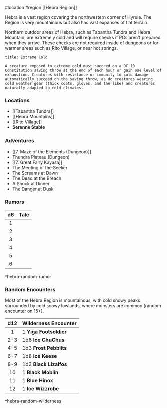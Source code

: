 #location #region [[Hebra Region]]

Hebra is a vast region covering the northwestern corner of Hyrule. The Region is very mountainous but also has vast expanses of flat terrain.

Northern outdoor areas of Hebra, such as Tabantha Tundra and Hebra Mountain, are extremely cold and will require checks if PCs aren't prepared when they arrive. These checks are not required inside of dungeons or for warmer areas such as Rito Village, or near hot springs.

```ad-info
title: Extreme Cold

A creature exposed to extreme cold must succeed on a DC 10 Constitution saving throw at the end of each hour or gain one level of exhaustion. Creatures with resistance or immunity to cold damage automatically succeed on the saving throw, as do creatures wearing cold weather gear (thick coats, gloves, and the like) and creatures naturally adapted to cold climates.
```

### Locations

- [[Tabantha Tundra]]
- [[Hebra Mountains]]
- [[Rito Village]]
- **Serenne Stable**

### Adventures

* [[7. Maze of the Elements (Dungeon)]]
* Thundra Plateau (Dungeon)
* [[7. Great Fairy Kayasa]]
* The Meeting of the Seeker
* The Screams at Dawn
* The Dead at the Breach
* A Shock at Dinner
* The Danger at Dusk

### Rumors

| d6  | Tale |
|:---:|:---- |
|  1  |      |
|  2  |      |
|  3  |      |
|  4  |      |
|  5  |      |
|  6  |      |
^hebra-random-rumor

### Random Encounters

Most of the Hebra Region is mountainous, with cold snowy peaks surrounded by cold snowy lowlands, where monsters are common (random encounter on 15+).

| d12 | Wilderness Encounter   |
|:---:|:---------------------- |
|  1  | 1 **Yiga Footsoldier** |
| 2-3 | 1d6 **Ice ChuChus**    |
| 4-5 | 1d3 **Frost Pebblits** |
| 6-7 | 1d8 **Ice Keese**      |
| 8-9 | 1d3 **Black Lizalfos** |
| 10  | 1 **Black Moblin**     |
| 11  | 1 **Blue Hinox**       |
| 12  | 1 **Ice Wizzrobe**     |
^hebra-random-wilderness
